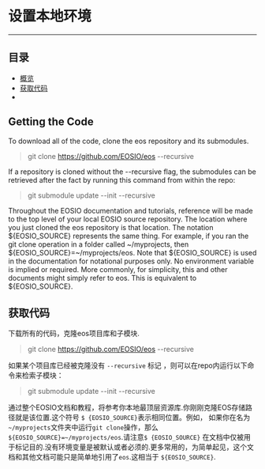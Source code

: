 ﻿
# 设置本地环境

----
## 目录
- [概览](#概览)
- [获取代码](#获取代码)
-



## Getting the Code

To download all of the code, clone the eos repository and its submodules.
> git clone https://github.com/EOSIO/eos --recursive

If a repository is cloned without the --recursive flag, the submodules can be retrieved after the fact by running this command from within the repo:

> git submodule update --init --recursive

Throughout the EOSIO documentation and tutorials, reference will be made to the top level of your local EOSIO source repository. The location where you just cloned the eos repository is that location. The notation ${EOSIO_SOURCE} represents the same thing. For example, if you ran the git clone operation in a folder called ~/myprojects, then ${EOSIO_SOURCE}=~/myprojects/eos. Note that ${EOSIO_SOURCE} is used in the documentation for notational purposes only. No environment variable is implied or required. More commonly, for simplicity, this and other documents might simply refer to eos. This is equivalent to ${EOSIO_SOURCE}.


## 获取代码

下载所有的代码，克隆eos项目库和子模块.

> git clone https://github.com/EOSIO/eos --recursive

如果某个项目库已经被克隆没有 `--recursive` 标记 ，则可以在repo内运行以下命令来检索子模块：

> git submodule update --init --recursive

通过整个EOSIO文档和教程，将参考你本地最顶层资源库.你刚刚克隆EOS存储路径就是该位置.这个符号 `$ {EOSIO_SOURCE}`表示相同位置。例如， 如果你在名为`~/myprojects`文件夹中运行`git clone`操作，那么 `${EOSIO_SOURCE}=~/myprojects/eos`.请注意`$ {EOSIO_SOURCE}` 在文档中仅被用于标记目的.没有环境变量是被默认或者必须的.更多常用的，为简单起见，这个文档和其他文档可能只是简单地引用了`eos`.这相当于 `${EOSIO_SOURCE}`.

